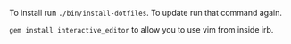 To install run ```./bin/install-dotfiles```. To update run that command again.

```gem install interactive_editor``` to allow you to use vim from inside irb.
